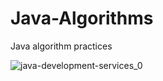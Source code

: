 # Java-Algorithms
Java algorithm practices

![java-development-services_0](https://user-images.githubusercontent.com/57646605/106401197-6ef45180-63e8-11eb-8565-e55bd8f0d5c9.png)


